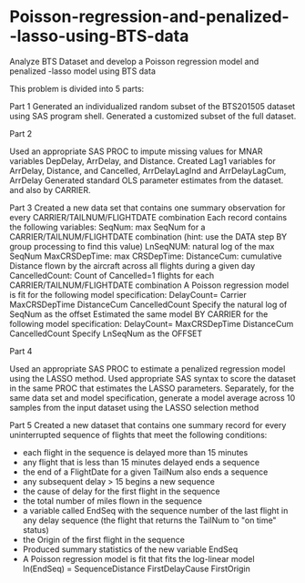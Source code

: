 # Poisson-regression-and-penalized--lasso-using-BTS-data
Analyze BTS Dataset and develop a Poisson regression model and penalized -lasso model using BTS data

This problem is divided into 5 parts:

Part 1
Generated an individualized random subset of the BTS201505 dataset using SAS program shell.
Generated a customized subset of the full dataset.

Part 2

Used an appropriate SAS PROC to impute missing values for MNAR
variables DepDelay, ArrDelay, and Distance.
Created Lag1 variables for ArrDelay, Distance, and Cancelled, ArrDelayLagInd and ArrDelayLagCum, ArrDelay
Generated standard OLS parameter estimates from the dataset. and also by CARRIER.

Part 3
Created a new data set  that contains one summary observation for every CARRIER/TAILNUM/FLIGHTDATE combination
Each record contains the following variables:
SeqNum: max SeqNum for a CARRIER/TAILNUM/FLIGHTDATE combination (hint: use the DATA step BY group processing to find this value)
LnSeqNUM: natural log of the max SeqNum MaxCRSDepTime: max CRSDepTime:
DistanceCum: cumulative Distance flown by the aircraft across all flights during a given day
CancelledCount: Count of Cancelled=1 flights for each CARRIER/TAILNUM/FLIGHTDATE combination
A Poisson regression model is fit for the following model specification: DelayCount= Carrier MaxCRSDepTime DistanceCum CancelledCount Specify the natural log of SeqNum as the offset
Estimated the same model BY CARRIER for the following model specification: DelayCount= MaxCRSDepTime DistanceCum CancelledCount Specify LnSeqNum as the OFFSET

Part 4

Used an appropriate SAS PROC to estimate a penalized regression model using the LASSO method.
Used appropriate SAS syntax to score the dataset in the same PROC that estimates the LASSO parameters.
Separately, for the same data set and model specification, generate a model average across 10 samples from the input dataset using the LASSO selection method

Part 5
Created a new dataset that contains one summary
record for every uninterrupted sequence of flights that meet the following conditions:
- each flight in the sequence is delayed more than 15 minutes
- any flight that is less than 15 minutes delayed ends a sequence
- the end of a FlightDate for a given TailNum also ends a sequence
- any subsequent delay > 15 begins a new sequence
- the cause of delay for the first flight in the sequence
- the total number of miles flown in the sequence
- a variable called EndSeq with the sequence number of the last flight in any delay
sequence (the flight that returns the TailNum to "on time" status)
- the Origin of the first flight in the sequence
- Produced summary statistics of the new variable EndSeq
- A Poisson regression model is fit that fits the log-linear model 
ln(EndSeq) = SequenceDistance FirstDelayCause FirstOrigin

